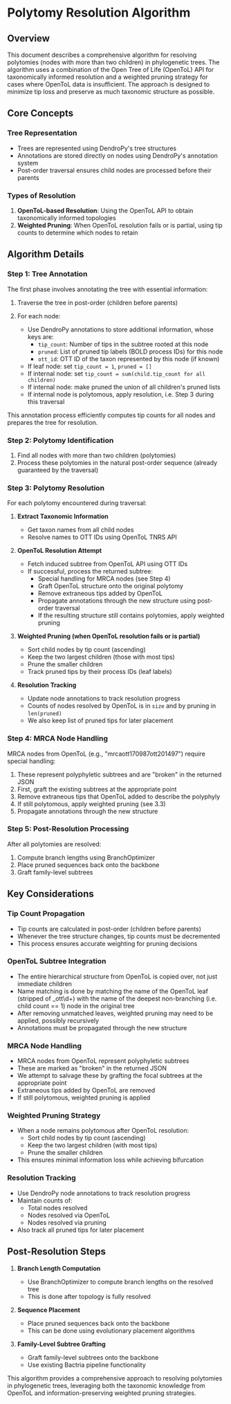 # Polytomy Resolution Algorithm

## Overview
This document describes a comprehensive algorithm for resolving polytomies (nodes with more than two children) in 
phylogenetic trees. The algorithm uses a combination of the Open Tree of Life (OpenToL) API for taxonomically informed 
resolution and a weighted pruning strategy for cases where OpenToL data is insufficient. The approach is designed to 
minimize tip loss and preserve as much taxonomic structure as possible.

## Core Concepts

### Tree Representation
- Trees are represented using DendroPy's tree structures
- Annotations are stored directly on nodes using DendroPy's annotation system
- Post-order traversal ensures child nodes are processed before their parents

### Types of Resolution
1. **OpenToL-based Resolution**: Using the OpenToL API to obtain taxonomically informed topologies
2. **Weighted Pruning**: When OpenToL resolution fails or is partial, using tip counts to determine which nodes to retain

## Algorithm Details

### Step 1: Tree Annotation
The first phase involves annotating the tree with essential information:

1. Traverse the tree in post-order (children before parents)

2. For each node:
   - Use DendroPy annotations to store additional information, whose keys are:
     - `tip_count`: Number of tips in the subtree rooted at this node
     - `pruned`: List of pruned tip labels (BOLD process IDs) for this node
     - `ott_id`: OTT ID of the taxon represented by this node (if known)
   - If leaf node: set `tip_count = 1`, `pruned = []`
   - If internal node: set `tip_count = sum(child.tip_count for all children)`
   - If internal node: make pruned the union of all children's pruned lists
   - If internal node is polytomous, apply resolution, i.e. Step 3 during this traversal

This annotation process efficiently computes tip counts for all nodes and prepares the tree for resolution.

### Step 2: Polytomy Identification
1. Find all nodes with more than two children (polytomies)
2. Process these polytomies in the natural post-order sequence (already guaranteed by the traversal)

### Step 3: Polytomy Resolution
For each polytomy encountered during traversal:

1. **Extract Taxonomic Information**
   - Get taxon names from all child nodes
   - Resolve names to OTT IDs using OpenToL TNRS API

2. **OpenToL Resolution Attempt**
   - Fetch induced subtree from OpenToL API using OTT IDs
   - If successful, process the returned subtree:
     - Special handling for MRCA nodes (see Step 4)
     - Graft OpenToL structure onto the original polytomy
     - Remove extraneous tips added by OpenToL
     - Propagate annotations through the new structure using post-order traversal
     - If the resulting structure still contains polytomies, apply weighted pruning

3. **Weighted Pruning (when OpenToL resolution fails or is partial)**
   - Sort child nodes by tip count (ascending)
   - Keep the two largest children (those with most tips)
   - Prune the smaller children
   - Track pruned tips by their process IDs (leaf labels)

4. **Resolution Tracking**
   - Update node annotations to track resolution progress
   - Counts of nodes resolved by OpenToL is in `size` and by pruning in `len(pruned)`
   - We also keep list of pruned tips for later placement

### Step 4: MRCA Node Handling
MRCA nodes from OpenToL (e.g., "mrcaott170987ott201497") require special handling:

1. These represent polyphyletic subtrees and are "broken" in the returned JSON
2. First, graft the existing subtrees at the appropriate point
3. Remove extraneous tips that OpenToL added to describe the polyphyly
4. If still polytomous, apply weighted pruning (see 3.3)
5. Propagate annotations through the new structure

### Step 5: Post-Resolution Processing
After all polytomies are resolved:

1. Compute branch lengths using BranchOptimizer
2. Place pruned sequences back onto the backbone
3. Graft family-level subtrees

## Key Considerations

### Tip Count Propagation
- Tip counts are calculated in post-order (children before parents)
- Whenever the tree structure changes, tip counts must be decremented
- This process ensures accurate weighting for pruning decisions

### OpenToL Subtree Integration
- The entire hierarchical structure from OpenToL is copied over, not just immediate children
- Name matching is done by matching the name of the OpenToL leaf (stripped of _ott\d+) with the name
  of the deepest non-branching (i.e. child count == 1) node in the original tree
- After removing unmatched leaves, weighted pruning may need to be applied, possibly recursively 
- Annotations must be propagated through the new structure

### MRCA Node Handling
- MRCA nodes from OpenToL represent polyphyletic subtrees
- These are marked as "broken" in the returned JSON
- We attempt to salvage these by grafting the focal subtrees at the appropriate point
- Extraneous tips added by OpenToL are removed
- If still polytomous, weighted pruning is applied

### Weighted Pruning Strategy
- When a node remains polytomous after OpenToL resolution:
  - Sort child nodes by tip count (ascending)
  - Keep the two largest children (with most tips)
  - Prune the smaller children
- This ensures minimal information loss while achieving bifurcation

### Resolution Tracking
- Use DendroPy node annotations to track resolution progress
- Maintain counts of:
  - Total nodes resolved
  - Nodes resolved via OpenToL
  - Nodes resolved via pruning
- Also track all pruned tips for later placement

## Post-Resolution Steps

1. **Branch Length Computation**
   - Use BranchOptimizer to compute branch lengths on the resolved tree
   - This is done after topology is fully resolved

2. **Sequence Placement**
   - Place pruned sequences back onto the backbone
   - This can be done using evolutionary placement algorithms

3. **Family-Level Subtree Grafting**
   - Graft family-level subtrees onto the backbone
   - Use existing Bactria pipeline functionality

This algorithm provides a comprehensive approach to resolving polytomies in phylogenetic trees, leveraging both the 
taxonomic knowledge from OpenToL and information-preserving weighted pruning strategies.